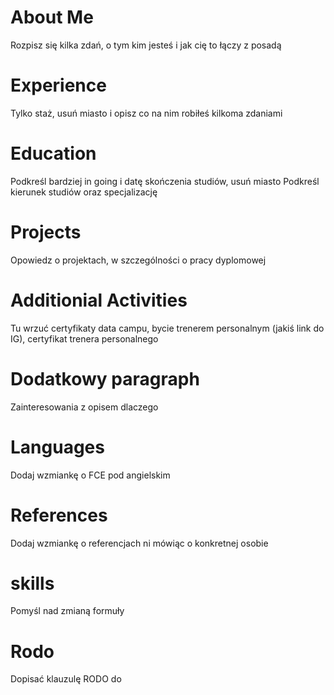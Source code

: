 # About Me
Rozpisz się kilka zdań, o tym kim jesteś i jak cię to łączy z posadą 

# Experience
Tylko staż, usuń miasto i opisz co na nim robiłeś kilkoma zdaniami

# Education
Podkreśl bardziej in going i datę skończenia studiów, usuń miasto 
Podkreśl kierunek studiów oraz specjalizację

# Projects 
Opowiedz o projektach, w szczególności o pracy dyplomowej

# Additionial Activities
Tu wrzuć certyfikaty data campu, bycie trenerem personalnym (jakiś link do IG), certyfikat trenera personalnego

# Dodatkowy paragraph 
Zainteresowania z opisem dlaczego

# Languages 
Dodaj wzmiankę o FCE pod angielskim 

# References 
Dodaj wzmiankę o referencjach ni mówiąc o konkretnej osobie

# skills 
Pomyśl nad zmianą formuły 

# Rodo 
Dopisać klauzulę RODO do 